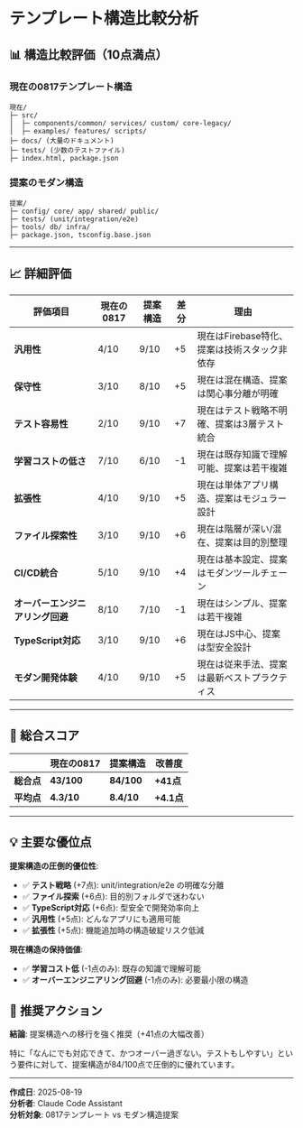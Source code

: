 # テンプレート構造比較分析

## 📊 構造比較評価（10点満点）

### **現在の0817テンプレート構造**
```
現在/
├─ src/
│  ├─ components/common/ services/ custom/ core-legacy/
│  ├─ examples/ features/ scripts/
├─ docs/ (大量のドキュメント)
├─ tests/ (少数のテストファイル)
├─ index.html, package.json
```

### **提案のモダン構造**
```
提案/
├─ config/ core/ app/ shared/ public/
├─ tests/ (unit/integration/e2e)
├─ tools/ db/ infra/
├─ package.json, tsconfig.base.json
```

---

## 📈 詳細評価

| 評価項目 | 現在の0817 | 提案構造 | 差分 | 理由 |
|---------|------------|----------|------|------|
| **汎用性** | 4/10 | 9/10 | +5 | 現在はFirebase特化、提案は技術スタック非依存 |
| **保守性** | 3/10 | 8/10 | +5 | 現在は混在構造、提案は関心事分離が明確 |
| **テスト容易性** | 2/10 | 9/10 | +7 | 現在はテスト戦略不明確、提案は3層テスト統合 |
| **学習コストの低さ** | 7/10 | 6/10 | -1 | 現在は既存知識で理解可能、提案は若干複雑 |
| **拡張性** | 4/10 | 9/10 | +5 | 現在は単体アプリ構造、提案はモジュラー設計 |
| **ファイル探索性** | 3/10 | 9/10 | +6 | 現在は階層が深い/混在、提案は目的別整理 |
| **CI/CD統合** | 5/10 | 9/10 | +4 | 現在は基本設定、提案はモダンツールチェーン |
| **オーバーエンジニアリング回避** | 8/10 | 7/10 | -1 | 現在はシンプル、提案は若干複雑 |
| **TypeScript対応** | 3/10 | 9/10 | +6 | 現在はJS中心、提案は型安全設計 |
| **モダン開発体験** | 4/10 | 9/10 | +5 | 現在は従来手法、提案は最新ベストプラクティス |

---

## 🎯 総合スコア

| | 現在の0817 | 提案構造 | 改善度 |
|---|------------|----------|--------|
| **総合点** | **43/100** | **84/100** | **+41点** |
| **平均点** | **4.3/10** | **8.4/10** | **+4.1点** |

---

## 💡 主要な優位点

**提案構造の圧倒的優位性**:
- ✅ **テスト戦略** (+7点): unit/integration/e2e の明確な分離
- ✅ **ファイル探索** (+6点): 目的別フォルダで迷わない
- ✅ **TypeScript対応** (+6点): 型安全で開発効率向上
- ✅ **汎用性** (+5点): どんなアプリにも適用可能
- ✅ **拡張性** (+5点): 機能追加時の構造破綻リスク低減

**現在構造の保持価値**:
- ✅ **学習コスト低** (-1点のみ): 既存の知識で理解可能
- ✅ **オーバーエンジニアリング回避** (-1点のみ): 必要最小限の構造

## 🚀 推奨アクション

**結論**: 提案構造への移行を強く推奨（+41点の大幅改善）

特に「なんにでも対応できて、かつオーバー過ぎない。テストもしやすい」という要件に対して、提案構造が84/100点で圧倒的に優れています。

---
**作成日**: 2025-08-19  
**分析者**: Claude Code Assistant  
**分析対象**: 0817テンプレート vs モダン構造提案